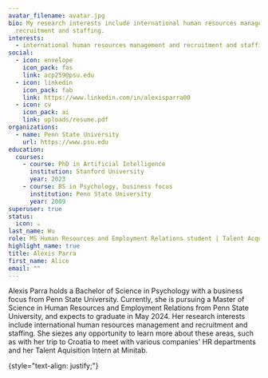 ```yaml
---
avatar_filename: avatar.jpg
bio: My research interests include international human resources management and
  recruitment and staffing.
interests:
  - international human resources management and recruitment and staffing
social:
  - icon: envelope
    icon_pack: fas
    link: acp259@psu.edu
  - icon: linkedin
    icon_pack: fab
    link: https://www.linkedin.com/in/alexisparra00
  - icon: cv
    icon_pack: ai
    link: uploads/resume.pdf
organizations:
  - name: Penn State University
    url: https://www.psu.edu
education:
  courses:
    - course: PhD in Artificial Intelligence
      institution: Stanford University
      year: 2023
    - course: BS in Psychology, business focus
      institution: Penn State University
      year: 2009
superuser: true
status:
  icon: ☕️
last_name: Wu
role: MS Human Resources and Employment Relations student | Talent Acquisition Intern
highlight_name: true
title: Alexis Parra
first_name: Alice
email: ""
---
```

Alexis Parra holds a Bachelor of Science in Psychology with a business focus from Penn State University. Currently, she is pursuing a Master of Science in Human Resources and Employment Relations from Penn State University, and expects to graduate in May 2024. Her research interests include international human resources management and recruitment and staffing. She siezes any opportunity to learn more about these areas, such as with her trip to Croatia to meet with various companies' HR departments and her Talent Aquisition Intern at Minitab. 

{style="text-align: justify;"}